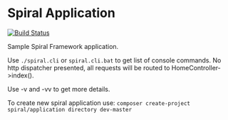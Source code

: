 # Spiral Application
[![Build Status](https://travis-ci.org/wolfy-j/application.svg?branch=master)](https://travis-ci.org/wolfy-j/application)

Sample Spiral Framework application.

Use `./spiral.cli` or `spiral.cli.bat` to get list of console commands. No http dispatcher presented,
all requests will be routed to HomeController->index().

Use -v and -vv to get more details.

To create new spiral application use:
`composer create-project spiral/application directory dev-master`

